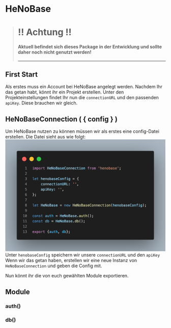 # HeNoBase

> # !! Achtung !!
>
> #### Aktuell befindet sich dieses Package in der Entwicklung und sollte daher noch nicht genutzt werden!
>
> ---

## First Start

Als erstes muss ein Account bei HeNoBase angelegt werden.
Nachdem Ihr das getan habt, könnt ihr ein Projekt erstellen.
Unter den Projekteinstellungen findet Ihr nun die `connectionURL` und den passenden `apiKey`.
Diese brauchen wir gleich.

## HeNoBaseConnection ( { config } )

Um HeNoBase nutzen zu können müssen wir als erstes eine config-Datei erstellen.
Die Datei sieht aus wie folgt:
![HeNoBase Config](https://github.com/HeNoMedia/henobase/blob/HEAD/readMe/img/henobase-config.png)
Unter `henobaseConfig` speichern wir unsere `connectionURL` und den `apiKey`
Wenn wir das getan haben, erstellen wir eine neue Instanz von `HeNoBaseConnection` und geben die Config mit.

Nun könnt ihr die von euch gewählten Module exportieren.

## Module

### auth()

### db()
